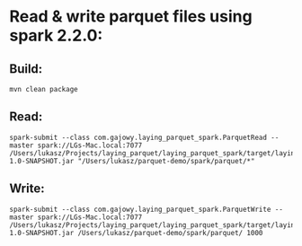 # Read & write parquet files using spark 2.2.0:

## Build:

```
mvn clean package
```

## Read:
```
spark-submit --class com.gajowy.laying_parquet_spark.ParquetRead --master spark://LGs-Mac.local:7077 /Users/lukasz/Projects/laying_parquet/laying_parquet_spark/target/laying_parquet_spark-1.0-SNAPSHOT.jar "/Users/lukasz/parquet-demo/spark/parquet/*"
```

## Write:

```
spark-submit --class com.gajowy.laying_parquet_spark.ParquetWrite --master spark://LGs-Mac.local:7077 /Users/lukasz/Projects/laying_parquet/laying_parquet_spark/target/laying_parquet_spark-1.0-SNAPSHOT.jar /Users/lukasz/parquet-demo/spark/parquet/ 1000
```

